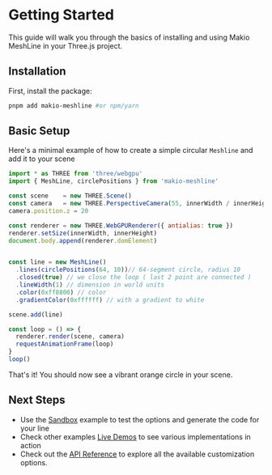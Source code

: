 # Getting Started

This guide will walk you through the basics of installing and using Makio MeshLine in your Three.js project.

## Installation

First, install the package:

```bash
pnpm add makio-meshline #or npm/yarn
```

## Basic Setup

Here's a minimal example of how to create a simple circular `Meshline` and add it to your scene

```javascript
import * as THREE from 'three/webgpu'
import { MeshLine, circlePositions } from 'makio-meshline'

const scene    = new THREE.Scene()
const camera   = new THREE.PerspectiveCamera(55, innerWidth / innerHeight, .1, 1000)
camera.position.z = 20

const renderer = new THREE.WebGPURenderer({ antialias: true })
renderer.setSize(innerWidth, innerHeight)
document.body.append(renderer.domElement)


const line = new MeshLine()
  .lines(circlePositions(64, 10))// 64-segment circle, radius 10
  .closed(true) // we close the loop ( last 2 point are connected )
  .lineWidth(1) // dimension in world units
  .color(0xff8800) // color 
  .gradientColor(0xffffff) // with a gradient to white

scene.add(line)

const loop = () => {
  renderer.render(scene, camera)
  requestAnimationFrame(loop)
}
loop()
```

That's it! You should now see a vibrant orange circle in your scene.


## Next Steps

- Use the [Sandbox](./examples/sandbox.md) example to test the options and generate the code for your line 
- Check other examples [Live Demos](https://meshlines.netlify.app) to see various implementations in action
- Check out the [API Reference](./api.md) to explore all the available customization options.
